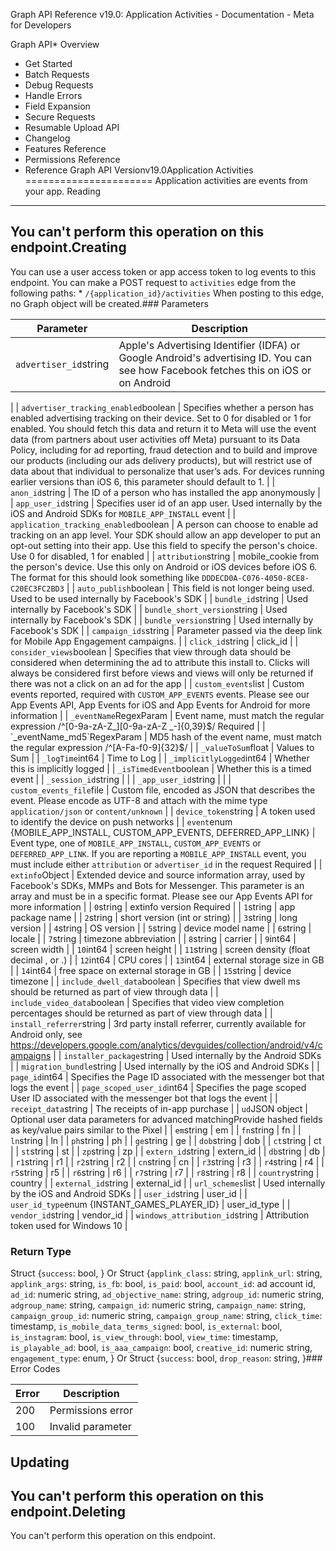 Graph API Reference v19.0: Application Activities - Documentation - Meta for Developers

Graph API* Overview
* Get Started
* Batch Requests
* Debug Requests
* Handle Errors
* Field Expansion
* Secure Requests
* Resumable Upload API
* Changelog
* Features Reference
* Permissions Reference
* Reference
Graph API Versionv19.0Application Activities
======================
Application activities are events from your app.
Reading
-------
You can't perform this operation on this endpoint.Creating
--------
You can use a user access token or app access token to log events to this endpoint.
You can make a POST request to `activities` edge from the following paths: * `/{application_id}/activities`
When posting to this edge, no Graph object will be created.### Parameters

| Parameter | Description |
| --- | --- |
| `advertiser_id`string | Apple's Advertising Identifier (IDFA) or Google Android's advertising ID. You can see how Facebook fetches this on iOS or on Android
 |
| `advertiser_tracking_enabled`boolean | Specifies whether a person has enabled advertising tracking on their device. Set to 0 for disabled or 1 for enabled. You should fetch this data and return it to Meta will use the event data (from partners about user activities off Meta) pursuant to its Data Policy, including for ad reporting, fraud detection and to build and improve our products (including our ads delivery products), but will restrict use of data about that individual to personalize that user’s ads. For devices running earlier versions than iOS 6, this parameter should default to 1.
 |
| `anon_id`string | The ID of a person who has installed the app anonymously
 |
| `app_user_id`string | Specifies user id of an app user. Used internally by the iOS and Android SDKs for `MOBILE_APP_INSTALL` event
 |
| `application_tracking_enabled`boolean | A person can choose to enable ad tracking on an app level. Your SDK should allow an app developer to put an opt-out setting into their app. Use this field to specify the person's choice. Use 0 for disabled, 1 for enabled
 |
| `attribution`string | mobile\_cookie from the person's device. Use this only on Android or iOS devices before iOS 6. The format for this should look something like `DDDECD0A-C076-4050-8CE8-C20EC3FC2BD3`
 |
| `auto_publish`boolean | This field is not longer being used. Used to be used internally by Facebook's SDK
 |
| `bundle_id`string | Used internally by Facebook's SDK
 |
| `bundle_short_version`string | Used internally by Facebook's SDK
 |
| `bundle_version`string | Used internally by Facebook's SDK
 |
| `campaign_ids`string | Parameter passed via the deep link for Mobile App Engagement campaigns.
 |
| `click_id`string | click\_id
 |
| `consider_views`boolean | Specifies that view through data should be considered when determining the ad to attribute this install to. Clicks will always be considered first before views and views will only be returned if there was not a click on an ad for the app
 |
| `custom_events`list<CustomEvent> | Custom events reported, required with `CUSTOM_APP_EVENTS` events. Please see our App Events API, App Events for iOS and App Events for Android for more information
 |
| `_eventName`RegexParam | Event name, must match the regular expression /^[0-9a-zA-Z\_][0-9a-zA-Z \_-]{0,39}$/
Required |
| `_eventName_md5`RegexParam | MD5 hash of the event name, must match the regular expression /^[A-Fa-f0-9]{32}$/
 |
| `_valueToSum`float | Values to Sum
 |
| `_logTime`int64 | Time to Log
 |
| `_implicitlyLogged`int64 | Whether this is implicitly logged
 |
| `_isTimedEvent`boolean | Whether this is a timed event
 |
| `_session_id`string |  |
| `_app_user_id`string |  |
| `custom_events_file`file | Custom file, encoded as JSON that describes the event. Please encode as UTF-8 and attach with the mime type `application/json` or `content/unknown`
 |
| `device_token`string | A token used to identify the device on push networks
 |
| `event`enum {MOBILE\_APP\_INSTALL, CUSTOM\_APP\_EVENTS, DEFERRED\_APP\_LINK} | Event type, one of `MOBILE_APP_INSTALL`, `CUSTOM_APP_EVENTS` or `DEFERRED_APP_LINK`. If you are reporting a `MOBILE_APP_INSTALL` event, you must include either `attribution` or `advertiser_id` in the request
Required |
| `extinfo`Object | Extended device and source information array, used by Facebook's SDKs, MMPs and Bots for Messenger. This parameter is an array and must be in a specific format. Please see our App Events API for more information
 |
| `0`string | extinfo version
Required |
| `1`string | app package name
 |
| `2`string | short version (int or string)
 |
| `3`string | long version
 |
| `4`string | OS version
 |
| `5`string | device model name
 |
| `6`string | locale
 |
| `7`string | timezone abbreviation
 |
| `8`string | carrier
 |
| `9`int64 | screen width
 |
| `10`int64 | screen height
 |
| `11`string | screen density (float decimal , or .)
 |
| `12`int64 | CPU cores
 |
| `13`int64 | external storage size in GB
 |
| `14`int64 | free space on external storage in GB
 |
| `15`string | device timezone
 |
| `include_dwell_data`boolean | Specifies that view dwell ms should be returned as part of view through data
 |
| `include_video_data`boolean | Specifies that video view completion percentages should be returned as part of view through data
 |
| `install_referrer`string | 3rd party install referrer, currently available for Android only, see https://developers.google.com/analytics/devguides/collection/android/v4/campaigns
 |
| `installer_package`string | Used internally by the Android SDKs
 |
| `migration_bundle`string | Used internally by the iOS and Android SDKs
 |
| `page_id`int64 | Specifies the Page ID associated with the messenger bot that logs the event
 |
| `page_scoped_user_id`int64 | Specifies the page scoped User ID associated with the messenger bot that logs the event
 |
| `receipt_data`string | The receipts of in-app purchase
 |
| `ud`JSON object | Optional user data parameters for advanced matchingProvide hashed fields as key/value pairs similar to the Pixel
 |
| `em`string | em
 |
| `fn`string | fn
 |
| `ln`string | ln
 |
| `ph`string | ph
 |
| `ge`string | ge
 |
| `dob`string | dob
 |
| `ct`string | ct
 |
| `st`string | st
 |
| `zp`string | zp
 |
| `extern_id`string | extern\_id
 |
| `db`string | db
 |
| `r1`string | r1
 |
| `r2`string | r2
 |
| `cn`string | cn
 |
| `r3`string | r3
 |
| `r4`string | r4
 |
| `r5`string | r5
 |
| `r6`string | r6
 |
| `r7`string | r7
 |
| `r8`string | r8
 |
| `country`string | country
 |
| `external_id`string | external\_id
 |
| `url_schemes`list<string> | Used internally by the iOS and Android SDKs
 |
| `user_id`string | user\_id
 |
| `user_id_type`enum {INSTANT\_GAMES\_PLAYER\_ID} | user\_id\_type
 |
| `vendor_id`string | vendor\_id
 |
| `windows_attribution_id`string | Attribution token used for Windows 10
 |
### Return Type
 Struct {`success`: bool, } Or Struct {`applink_class`: string, `applink_url`: string, `applink_args`: string, `is_fb`: bool, `is_paid`: bool, `account_id`: ad account id, `ad_id`: numeric string, `ad_objective_name`: string, `adgroup_id`: numeric string, `adgroup_name`: string, `campaign_id`: numeric string, `campaign_name`: string, `campaign_group_id`: numeric string, `campaign_group_name`: string, `click_time`: timestamp, `is_mobile_data_terms_signed`: bool, `is_external`: bool, `is_instagram`: bool, `is_view_through`: bool, `view_time`: timestamp, `is_playable_ad`: bool, `is_aaa_campaign`: bool, `creative_id`: numeric string, `engagement_type`: enum, } Or Struct {`success`: bool, `drop_reason`: string, }### Error Codes

| Error | Description |
| --- | --- |
| 200 | Permissions error |
| 100 | Invalid parameter |
Updating
--------
You can't perform this operation on this endpoint.Deleting
--------
You can't perform this operation on this endpoint.